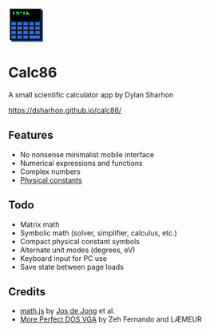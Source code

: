
![logo](icon_72.png)
# Calc86
A small scientific calculator app by Dylan Sharhon

https://dsharhon.github.io/calc86/

## Features
* No nonsense minimalist mobile interface
* Numerical expressions and functions
* Complex numbers
* <a href="https://commons.wikimedia.org/wiki/File:Unit_relations_in_the_new_SI.svg#/media/File:Unit_relations_in_the_new_SI.svg">Physical constants</a>

## Todo
* Matrix math
* Symbolic math (solver, simplifier, calculus, etc.)
* Compact physical constant symbols
* Alternate unit modes (degrees, eV)
* Keyboard input for PC use
* Save state between page loads

## Credits
* [math.js](https://mathjs.org/) by [Jos de Jong](https://github.com/josdejong) et al.
* [More Perfect DOS VGA](https://laemeur.sdf.org/fonts/) by Zeh Fernando and LÆMEUR
